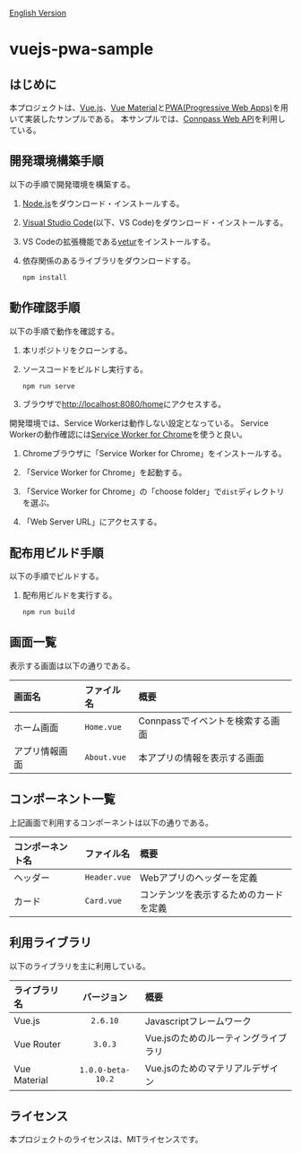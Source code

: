 [English Version](./README-EN.md)

# vuejs-pwa-sample

## はじめに
本プロジェクトは、[Vue.js](https://jp.vuejs.org/index.html)、[Vue Material](https://vuematerial.io/)と[PWA(Progressive Web Apps)](https://developers.google.com/web/progressive-web-apps/)を用いて実装したサンプルである。
本サンプルでは、[Connpass Web API](https://connpass.com/about/api/)を利用している。

## 開発環境構築手順
以下の手順で開発環境を構築する。

1. [Node.js](https://nodejs.org/ja/)をダウンロード・インストールする。

1. [Visual Studio Code](https://code.visualstudio.com/)(以下、VS Code)をダウンロード・インストールする。

1. VS Codeの拡張機能である[vetur](https://github.com/vuejs/vetur)をインストールする。

1. 依存関係のあるライブラリをダウンロードする。
    ```bash
    npm install
    ```

## 動作確認手順
以下の手順で動作を確認する。

1. 本リポジトリをクローンする。

1. ソースコードをビルドし実行する。
    ```bash
    npm run serve
    ```

1. ブラウザで[http://localhost:8080/home](http://localhost:8080/home)にアクセスする。

開発環境では、Service Workerは動作しない設定となっている。
Service Workerの動作確認には[Service Worker for Chrome](https://chrome.google.com/webstore/detail/web-server-for-chrome/ofhbbkphhbklhfoeikjpcbhemlocgigb)を使うと良い。

1. Chromeブラウザに「Service Worker for Chrome」をインストールする。

1. 「Service Worker for Chrome」を起動する。

1. 「Service Worker for Chrome」の「choose folder」で``dist``ディレクトリを選ぶ。

1. 「Web Server URL」にアクセスする。

## 配布用ビルド手順
以下の手順でビルドする。

1. 配布用ビルドを実行する。
    ```bash
    npm run build
    ```

## 画面一覧
表示する画面は以下の通りである。

|画面名|ファイル名|概要|
|:---|:---|:---|
|ホーム画面|``Home.vue``|Connpassでイベントを検索する画面|
|アプリ情報画面|``About.vue``|本アプリの情報を表示する画面|

## コンポーネント一覧
上記画面で利用するコンポーネントは以下の通りである。

|コンポーネント名|ファイル名|概要|
|:---|:---|:---|
|ヘッダー|``Header.vue``|Webアプリのヘッダーを定義|
|カード|``Card.vue``|コンテンツを表示するためのカードを定義|

## 利用ライブラリ
以下のライブラリを主に利用している。

|ライブラリ名|バージョン|概要|
|:---|:---:|:---|
|Vue.js|``2.6.10``|Javascriptフレームワーク|
|Vue Router|``3.0.3``|Vue.jsのためのルーティングライブラリ|
|Vue Material|``1.0.0-beta-10.2``|Vue.jsのためのマテリアルデザイン|

## ライセンス
本プロジェクトのライセンスは、MITライセンスです。

